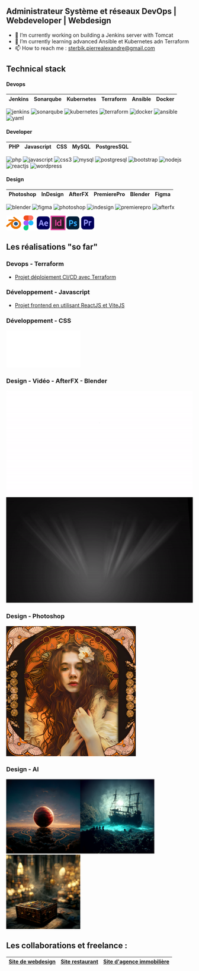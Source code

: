 <span style="display:flex;align-items:center;"><h2> Administrateur Système et réseaux DevOps | Webdeveloper | Webdesign </h2></span>

- 🔭 I’m currently working on building a Jenkins server with Tomcat
- 🌱 I’m currently learning advanced Ansible et Kubernetes adn Terraform
- 📫 How to reach me : sterbik.pierrealexandre@gmail.com

## Technical stack

#### Devops

| Jenkins | Sonarqube | Kubernetes | Terraform | Ansible | Docker
:---------------:|:---------------:|:---------------:|:---------------:|:---------------:|:---------------:|

![jenkins](https://img.shields.io/badge/Jenkins-100%25-D24939?logo=jenkins)
![sonarqube](https://img.shields.io/badge/Sonarqube-100%25-4E9BCD?logo=sonarqube)
![kubernetes](https://img.shields.io/badge/Kubernetes-80%25-326CE5?logo=kubernetes)
![terraform](https://img.shields.io/badge/Terraform-90%25-844FBA?logo=terraform)
![docker](https://img.shields.io/badge/Docker-100%25-2496ED?logo=docker)
![ansible](https://img.shields.io/badge/Ansible-80%25-EE0000?logo=ansible)
![yaml](https://img.shields.io/badge/Yaml-100%25-CB171E?logo=yaml)

#### Developer


| PHP | Javascript | CSS | MySQL | PostgresSQL | 
:---------------:|:---------------:|:---------------:|:---------------:|:---------------:|

![php](https://img.shields.io/badge/PHP-80%25-777BB4?logo=php)
![javascript](https://img.shields.io/badge/Javascript-100%25-F7DF1E?logo=javascript)
![css3](https://img.shields.io/badge/CSS-100%25-1572B6?logo=css3)
![mysql](https://img.shields.io/badge/MySQL-100%25-4479A1?logo=mysql)
![postgresql](https://img.shields.io/badge/PostgresSQL-90%25-4169E1?logo=postgresql)
![bootstrap](https://img.shields.io/badge/Bootstrap-100%25-7952B3?logo=bootstrap)
![nodejs](https://img.shields.io/badge/Node.js-95%25-5FA04E?logo=nodedotjs)
![reactjs](https://img.shields.io/badge/React.JS-70%25-61DAFB?logo=react)
![wordpress](https://img.shields.io/badge/Wordpress-100%25-21759B?logo=wordpress)

#### Design

| Photoshop | InDesign | AfterFX | PremierePro | Blender | Figma
:---------------:|:---------------:|:---------------:|:---------------:|:---------------:|:---------------:|

![blender](https://img.shields.io/badge/Blender-40%25-E87D0D?logo=blender)
![figma](https://img.shields.io/badge/Figma-100%25-F24E1E?logo=figma)
![photoshop](https://img.shields.io/badge/Photoshop-100%25-31A8FF?logo=adobephotoshop)
![indesign](https://img.shields.io/badge/InDesign-100%25-FF3366?logo=adobeindesign)
![premierepro](https://img.shields.io/badge/PremierePro-100%25-9999FF?logo=adobepremierepro)
![afterfx](https://img.shields.io/badge/AfterFX-100%25-9999FF?logo=adobeaftereffects)

<img src="./assets/svg/blender-svgrepo-com.svg" alt="blender" width="40" height="40"><img src="./assets/svg/figma-svgrepo-com.svg" alt="figma" width="40" height="40"><img src="./assets/svg/adobe-after-effects-svgrepo-com.svg" alt="afterFX" width="40" height="40"><img src="./assets/svg/adobe-indesign-cs6-logo-svgrepo-com.svg" alt="inDesign" width="40" height="40"><img src="./assets/svg/adobe-photoshop-svgrepo-com.svg" alt="Toshop" width="40" height="40"><img src="./assets/svg/adobe-premiere-svgrepo-com.svg" alt="premierePro" width="40" height="40">

## Les réalisations "so far"

### Devops - Terraform

- [Projet déploiement CI/CD avec Terraform](https://github.com/Manianise/TP/tree/ci-cd)

### Développement - Javascript

- [Projet frontend en utilisant ReactJS et ViteJS](https://github.com/Manianise/spiritsPresentation)


### Développement - CSS

<img src="./assets/svg/zombie.svg" alt="zombie" width="100" height="100"><img src="./assets/svg/assets.svg" alt="logo" width="100" height="100">

### Design - Vidéo - AfterFX - Blender

![video](./assets/video/movie_1-ezgif.com-video-to-gif-converter.gif) ![video](./assets/video/intro-ezgif.com-video-to-gif-converter.gif)


### Design - Photoshop

<img src="./assets/img/refonte4.jpg" alt="Mucha" width="350" height="350">

### Design - AI

<img src="./assets/img/grid_0.png" alt="ballRed" width="200" height="200"><img src="./assets/img/Sterbik_pirate_skeletons_having_a_banquet_sea_bed_shipwreak_par_fd28700d-1f18-44ed-8392-34e70d276c31.png" alt="pirateBoat" width="200" height="200"><img src="./assets/img/Zebrart_harry_potter_treasure_chest_no_background_octane_render_2b8e66ba-7dd3-48d5-894a-facf2911209f.png" alt="treasure" width="200" height="200">


## Les collaborations et freelance :

| [Site de webdesign](https://www.zebrart.fr/) | [Site restaurant](https://www.le-parnasse-versailles.fr/) | [Site d'agence immobilière](https://cabinetlaclef.com/) 
:---------------:|:---------------:|:---------------:|


